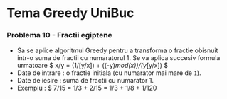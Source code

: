 # Tema Greedy UniBuc

### Problema 10 - Fractii egiptene
- Sa se aplice algoritmul Greedy pentru a transforma o fractie obisnuit intr-o suma de fractii cu numaratorul 1. Se va aplica succesiv formula urmatoare $ x/y = (1/[y/x]) + ((-y)*mod(x))/(y*[y/x]) $
- Date de intrare : o fractie initiala (cu numarator mai mare de `1`).
- Date de iesire : suma de fractii cu numarator 1.
- Exemplu : $ 7/15 = 1/3 + 2/15 = 1/3 + 1/8 + 1/120
